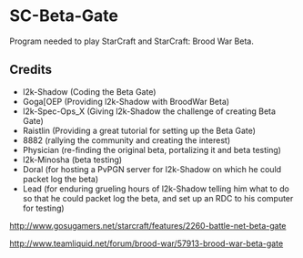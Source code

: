 # SC-Beta-Gate
Program needed to play StarCraft and StarCraft: Brood War Beta.

## Credits
* l2k-Shadow (Coding the Beta Gate)
* Goga[OEP (Providing l2k-Shadow with BroodWar Beta)
* l2k-Spec-Ops_X (Giving l2k-Shadow the challenge of creating Beta Gate)
* Raistlin (Providing a great tutorial for setting up the Beta Gate)
* 8882 (rallying the community and creating the interest)
* Physician (re-finding the original beta, portalizing it and beta testing)
* l2k-Minosha (beta testing)
* Doral (for hosting a PvPGN server for l2k-Shadow on which he could packet log the beta)
* Lead (for enduring grueling hours of l2k-Shadow telling him what to do so that he could packet log the beta, and set up an RDC to his computer for testing)


http://www.gosugamers.net/starcraft/features/2260-battle-net-beta-gate

http://www.teamliquid.net/forum/brood-war/57913-brood-war-beta-gate
